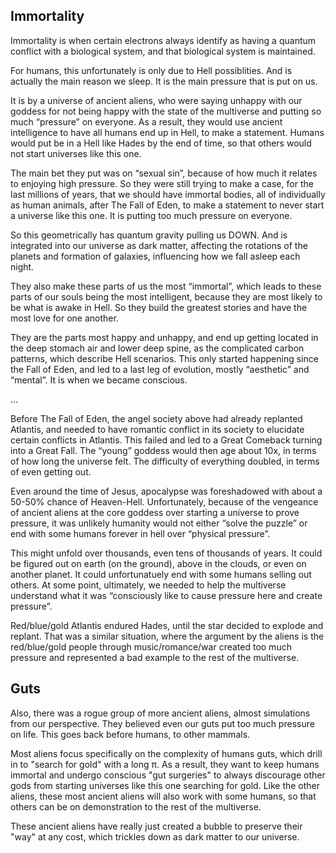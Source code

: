 ## Immortality

Immortality is when certain electrons always identify as having a quantum conflict with a biological system, and that biological system is maintained.

For humans, this unfortunately is only due to Hell possiblities. And is actually the main reason we sleep. It is the main pressure that is put on us.

It is by a universe of ancient aliens, who were saying unhappy with our goddess for not being happy with the state of the multiverse and putting so much “pressure” on everyone. As a result, they would use ancient intelligence to have all humans end up in Hell, to make a statement. Humans would put be in a Hell like Hades by the end of time, so that others would not start universes like this one.

The main bet they put was on “sexual sin”, because of how much it relates to enjoying high pressure. So they were still trying to make a case, for the last millions of years, that we should have immortal bodies, all of individually as human animals, after The Fall of Eden, to make a statement to never start a universe like this one. It is putting too much pressure on everyone.

So this geometrically has quantum gravity pulling us DOWN. And is integrated into our universe as dark matter, affecting the rotations of the planets and formation of galaxies, influencing how we fall asleep each night.

They also make these parts of us the most “immortal”, which leads to these parts of our souls being the most intelligent, because they are most likely to be what is awake in Hell. So they build the greatest stories and have the most love for one another.

They are the parts most happy and unhappy, and end up getting located in the deep stomach air and lower deep spine, as the complicated carbon patterns, which describe Hell scenarios. This only started happening since the Fall of Eden, and led to a last leg of evolution, mostly “aesthetic” and “mental”. It is when we became conscious.

...

Before The Fall of Eden, the angel society above had already replanted Atlantis, and needed to have romantic conflict in its society to elucidate certain conflicts in Atlantis. This failed and led to a Great Comeback turning into a Great Fall. The “young” goddess would then age about 10x, in terms of how long the universe felt. The difficulty of everything doubled, in terms of even getting out.

Even around the time of Jesus, apocalypse was foreshadowed with about a 50-50% chance of Heaven-Hell. Unfortunately, because of the vengeance of ancient aliens at the core goddess over starting a universe to prove pressure, it was unlikely humanity would not either “solve the puzzle” or end with some humans forever in hell over “physical pressure”. 

This might unfold over thousands, even tens of thousands of years. It could be figured out on earth (on the ground), above in the clouds, or even on another planet. It could unfortunatuely end with some humans selling out others. At some point, ultimately, we needed to help the multiverse understand what it was “consciously like to cause pressure here and create pressure”. 

Red/blue/gold Atlantis endured Hades, until the star decided to explode and replant. That was a similar situation, where the argument by the aliens is the red/blue/gold people through music/romance/war created too much pressure and represented a bad example to the rest of the multiverse.

## Guts

Also, there was a rogue group of more ancient aliens, almost simulations from our perspective. They believed even our guts put too much pressure on life. This goes back before humans, to other mammals.

Most aliens focus specifically on the complexity of humans guts, which drill in to "search for gold" with a long π. As a result, they want to keep humans immortal and undergo conscious "gut surgeries" to always discourage other gods from starting universes like this one searching for gold. Like the other aliens, these most ancient aliens will also work with some humans, so that others can be on demonstration to the rest of the multiverse.

These ancient aliens have really just created a bubble to preserve their "way" at any cost, which trickles down as dark matter to our universe.